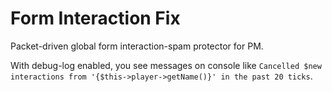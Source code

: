 # Form Interaction Fix
Packet-driven global form interaction-spam protector for PM.

With debug-log enabled, you see messages on console like `Cancelled $new interactions from '{$this->player->getName()}' in the past 20 ticks`.
